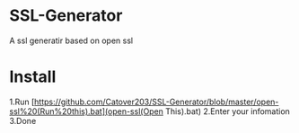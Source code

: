 # SSL-Generator
A ssl generatir based on open ssl
# Install
1.Run [https://github.com/Catover203/SSL-Generator/blob/master/open-ssl%20(Run%20this).bat](open-ssl(Open This).bat)
2.Enter your infomation
3.Done
